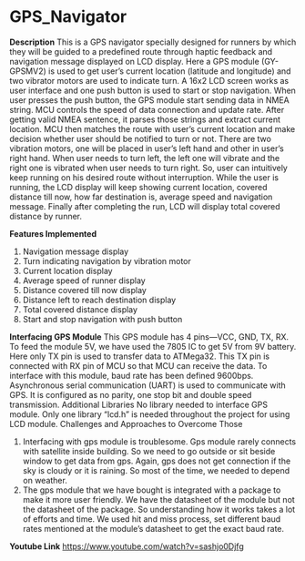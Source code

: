 # GPS_Navigator

**Description**
This is a GPS navigator specially designed for runners by which they will be guided
to a predefined route through haptic feedback and navigation message displayed
on LCD display.
Here a GPS module (GY-GPSMV2) is used to get user’s current location (latitude
and longitude) and two vibrator motors are used to indicate turn. A 16x2 LCD
screen works as user interface and one push button is used to start or stop
navigation.
When user presses the push button, the GPS module start sending data in NMEA
string. MCU controls the speed of data connection and update rate. After getting
valid NMEA sentence, it parses those strings and extract current location. MCU
then matches the route with user’s current location and make decision whether user
should be notified to turn or not. There are two vibration motors, one will be
placed in user’s left hand and other in user’s right hand. When user needs to turn
left, the left one will vibrate and the right one is vibrated when user needs to turn
right. So, user can intuitively keep running on his desired route without
interruption. While the user is running, the LCD display will keep showing current
location, covered distance till now, how far destination is, average speed and
navigation message. Finally after completing the run, LCD will display total
covered distance by runner.


**Features Implemented**
1. Navigation message display
2. Turn indicating navigation by vibration motor
3. Current location display
4. Average speed of runner display
5. Distance covered till now display
6. Distance left to reach destination display
7. Total covered distance display
8. Start and stop navigation with push button

**Interfacing GPS Module**
This GPS module has 4 pins—VCC, GND, TX, RX. To feed the module 5V, we
have used the 7805 IC to get 5V from 9V battery. Here only TX pin is used to
transfer data to ATMega32. This TX pin is connected with RX pin of MCU so that
MCU can receive the data.
To interface with this module, baud rate has been defined 9600bps. Asynchronous
serial communication (UART) is used to communicate with GPS. It is configured
as no parity, one stop bit and double speed transmission.
Additional Libraries
No library needed to interface GPS module. Only one library “lcd.h” is needed
throughout the project for using LCD module.
Challenges and Approaches to Overcome Those
1. Interfacing with gps module is troublesome. Gps module rarely connects
with satellite inside building. So we need to go outside or sit beside window
to get data from gps. Again, gps does not get connection if the sky is cloudy
or it is raining. So most of the time, we needed to depend on weather.
2. The gps module that we have bought is integrated with a package to make it
more user friendly. We have the datasheet of the module but not the
datasheet of the package. So understanding how it works takes a lot of
efforts and time. We used hit and miss process, set different baud rates
mentioned at the module’s datasheet to get the exact baud rate.


**Youtube Link**
https://www.youtube.com/watch?v=sashjo0Djfg
